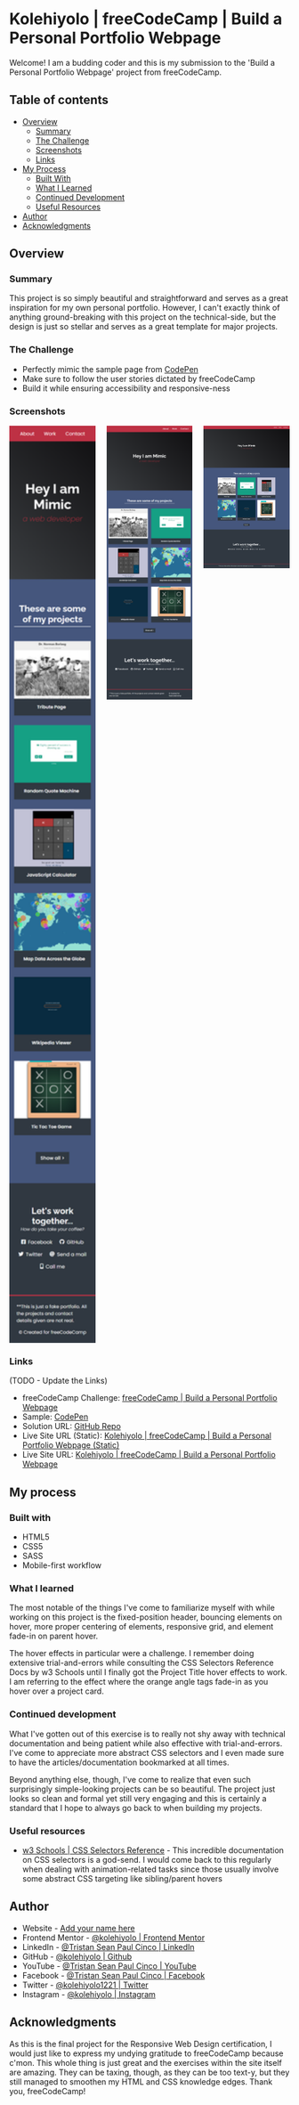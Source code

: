 # Kolehiyolo | freeCodeCamp | Build a Personal Portfolio Webpage
Welcome! I am a budding coder and this is my submission to the 'Build a Personal Portfolio Webpage' project from freeCodeCamp.

## Table of contents
- [Overview](#overview)
  - [Summary](#summary)
  - [The Challenge](#the-challenge)
  - [Screenshots](#screenshots)
  - [Links](#links)
- [My Process](#my-process)
  - [Built With](#built-with)
  - [What I Learned](#what-i-learned)
  - [Continued Development](#continued-development)
  - [Useful Resources](#useful-resources)
- [Author](#author)
- [Acknowledgments](#acknowledgments)

## Overview
### Summary
This project is so simply beautiful and straightforward and serves as a great inspiration for my own personal portfolio. However, I can't exactly think of anything ground-breaking with this project on the technical-side, but the design is just so stellar and serves as a great template for major projects.

### The Challenge
- Perfectly mimic the sample page from [CodePen](https://codepen.io/freeCodeCamp/full/zNBOYG)
- Make sure to follow the user stories dictated by freeCodeCamp
- Build it while ensuring accessibility and responsive-ness

### Screenshots
<div style="display:grid;grid-template-columns: 1fr 1fr 1fr;gap:20px;justify-content: start;">
  <img src="public/images/screenshots/full-screen-shot--width-360.png" alt="full-screen-shot--width-360" width="200"/>
  <img src="public/images/screenshots/full-screen-shot--width-1024.png" alt="full-screen-shot--width-1024" width="200"/>
  <img src="public/images/screenshots/full-screen-shot--width-1920.png" alt="full-screen-shot--width-1920" width="200"/>
</div>

### Links
(TODO - Update the Links)
- freeCodeCamp Challenge: [freeCodeCamp | Build a Personal Portfolio Webpage](https://www.freecodecamp.org/learn/responsive-web-design/responsive-web-design-projects/build-a-personal-portfolio-webpage)
- Sample: [CodePen](https://codepen.io/freeCodeCamp/full/zNBOYG)
- Solution URL: [GitHub Repo](https://github.com/kolehiyolo/freecodecamp--build_a_personal_portfolio_webpage)
- Live Site URL (Static): [Kolehiyolo | freeCodeCamp | Build a Personal Portfolio Webpage (Static)]()
- Live Site URL: [Kolehiyolo | freeCodeCamp | Build a Personal Portfolio Webpage]()

## My process
### Built with
- HTML5
- CSS5
- SASS
- Mobile-first workflow

### What I learned
The most notable of the things I've come to familiarize myself with while working on this project is the fixed-position header, bouncing elements on hover, more proper centering of elements, responsive grid, and element fade-in on parent hover.

The hover effects in particular were a challenge. I remember doing extensive trial-and-errors while consulting the CSS Selectors Reference Docs by w3 Schools until I finally got the Project Title hover effects to work. I am referring to the effect where the orange angle tags fade-in as you hover over a project card.

### Continued development
What I've gotten out of this exercise is to really not shy away with technical documentation and being patient while also effective with trial-and-errors. I've come to appreciate more abstract CSS selectors and I even made sure to have the articles/documentation bookmarked at all times.

Beyond anything else, though, I've come to realize that even such surprisingly simple-looking projects can be so beautiful. The project just looks so clean and formal yet still very engaging and this is certainly a standard that I hope to always go back to when building my projects.

### Useful resources
- [w3 Schools | CSS Selectors Reference](https://www.w3schools.com/cssref/css_selectors.asp) - This incredible documentation on CSS selectors is a god-send. I would come back to this regularly when dealing with animation-related tasks since those usually involve some abstract CSS targeting like sibling/parent hovers

## Author
- Website - [Add your name here](https://www.your-site.com)
- Frontend Mentor - [@kolehiyolo | Frontend Mentor](https://www.frontendmentor.io/profile/kolehiyolo)
- LinkedIn - [@Tristan Sean Paul Cinco | LinkedIn](https://www.linkedin.com/in/tristan-sean-paul-cinco-8685061a1/)
- GitHub - [@kolehiyolo | Github](https://github.com/kolehiyolo)
- YouTube - [@Tristan Sean Paul Cinco | YouTube](https://www.youtube.com/channel/UCeQfdvq83XLp-eS4vbZZN8Q)
- Facebook - [@Tristan Sean Paul Cinco | Facebook](https://www.facebook.com/tristanseanpaul.cinco.39/)
- Twitter - [@kolehiyolo1221 | Twitter](https://twitter.com/kolehiyolo1221)
- Instagram - [@kolehiyolo | Instagram](https://www.twitter.com/yourusername)

## Acknowledgments
As this is the final project for the Responsive Web Design certification, I would just like to express my undying gratitude to freeCodeCamp because c'mon. This whole thing is just great and the exercises within the site itself are amazing. They can be taxing, though, as they can be too text-y, but they still managed to smoothen my HTML and CSS knowledge edges. Thank you, freeCodeCamp!